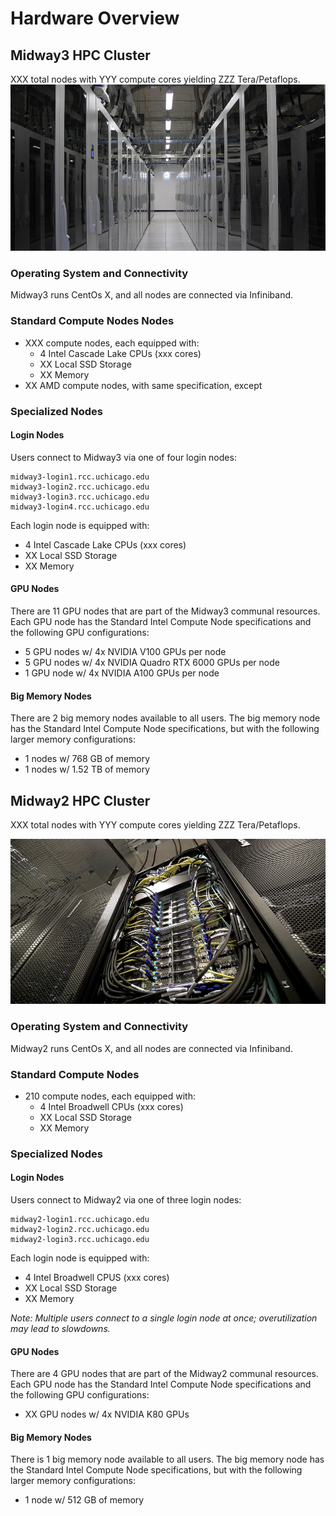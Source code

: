 # Hardware Overview

<!-- From these links:
https://mdw3-docs.rcc.uchicago.edu/ -->
## Midway3 HPC Cluster
XXX total nodes with YYY compute cores yielding ZZZ Tera/Petaflops. 
![Midway3 Nodes](img/hardware/midway3_nodes_cropped.jpeg)
### Operating System and Connectivity

Midway3 runs CentOs X, and all nodes are connected via Infiniband.

### Standard Compute Nodes Nodes

* XXX compute nodes, each equipped with:
    * 4 Intel Cascade Lake CPUs (xxx cores)
    * XX Local SSD Storage 
    * XX Memory 
* XX AMD compute nodes, with same specification, except 

### Specialized Nodes

#### Login Nodes
Users connect to Midway3 via one of four login nodes:
```
midway3-login1.rcc.uchicago.edu
midway3-login2.rcc.uchicago.edu
midway3-login3.rcc.uchicago.edu
midway3-login4.rcc.uchicago.edu
```
Each login node is equipped with:  

* 4 Intel Cascade Lake CPUs (xxx cores)
* XX Local SSD Storage 
* XX Memory   

#### GPU Nodes
There are 11 GPU nodes that are part of the Midway3 communal resources. Each GPU node has the Standard Intel Compute Node specifications and the following GPU configurations:

- 5 GPU nodes w/ 4x NVIDIA V100 GPUs per node
- 5 GPU nodes w/ 4x NVIDIA Quadro RTX 6000 GPUs per node
- 1 GPU node w/ 4x NVIDIA A100 GPUs per node

#### Big Memory Nodes
There are 2 big memory nodes available to all users. The big memory node has the Standard Intel Compute Node specifications, but with the following larger memory configurations:

- 1 nodes w/ 768 GB of memory
- 1 nodes w/ 1.52 TB of memory


## Midway2 HPC Cluster
XXX total nodes with YYY compute cores yielding ZZZ Tera/Petaflops. 
<!-- From these links:
https://rcc.uchicago.edu/resources/ 
https://rcc.uchicago.edu/support-and-services/midway2
-->

![Midway2 Nodes](img/hardware/midway2_nodes_2.jpeg)
### Operating System and Connectivity

Midway2 runs CentOs X, and all nodes are connected via Infiniband.

### Standard Compute Nodes

* 210 compute nodes, each equipped with:
    * 4 Intel Broadwell CPUs (xxx cores)
    * XX Local SSD Storage 
    * XX Memory 

### Specialized Nodes

#### Login Nodes
Users connect to Midway2 via one of three login nodes:
```
midway2-login1.rcc.uchicago.edu
midway2-login2.rcc.uchicago.edu
midway2-login3.rcc.uchicago.edu
```
Each login node is equipped with:  

* 4 Intel Broadwell CPUS (xxx cores)
* XX Local SSD Storage 
* XX Memory   

*Note: Multiple users connect to a single login node at once; overutilization may lead to slowdowns.*  

#### GPU Nodes
There are 4 GPU nodes that are part of the Midway2 communal resources. Each GPU node has the Standard Intel Compute Node specifications and the following GPU configurations:

- XX GPU nodes w/ 4x NVIDIA K80 GPUs

#### Big Memory Nodes
There is 1 big memory node available to all users. The big memory node has the Standard Intel Compute Node specifications, but with the following larger memory configurations:

- 1 node w/ 512 GB of memory
